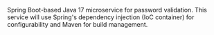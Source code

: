 Spring Boot-based Java 17 microservice for password validation. This service will use Spring's dependency injection (IoC container) for configurability and Maven for build management.


